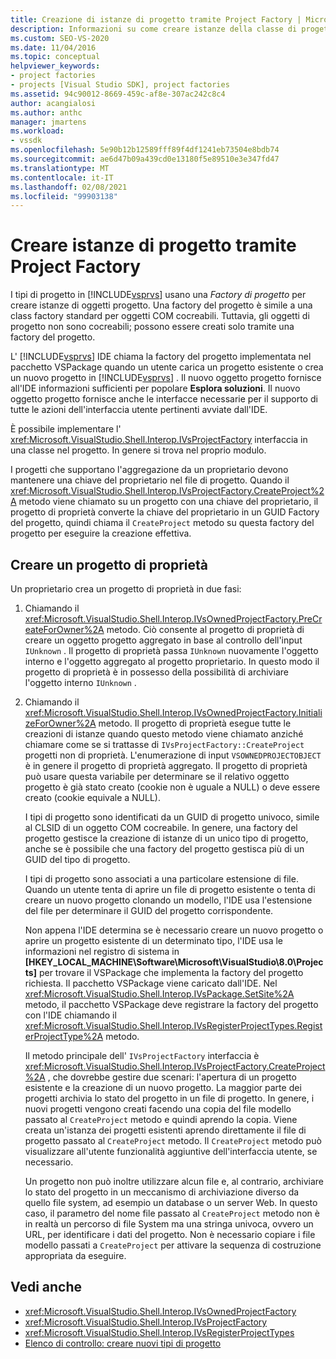 ```yaml
---
title: Creazione di istanze di progetto tramite Project Factory | Microsoft Docs
description: Informazioni su come creare istanze della classe di progetto tramite Project Factory in Visual Studio Integrated Development Environment (IDE).
ms.custom: SEO-VS-2020
ms.date: 11/04/2016
ms.topic: conceptual
helpviewer_keywords:
- project factories
- projects [Visual Studio SDK], project factories
ms.assetid: 94c90012-8669-459c-af8e-307ac242c8c4
author: acangialosi
ms.author: anthc
manager: jmartens
ms.workload:
- vssdk
ms.openlocfilehash: 5e90b12b12589fff89f4df1241eb73504e8bdb74
ms.sourcegitcommit: ae6d47b09a439cd0e13180f5e89510e3e347fd47
ms.translationtype: MT
ms.contentlocale: it-IT
ms.lasthandoff: 02/08/2021
ms.locfileid: "99903138"
---
```

# <a name="create-project-instances-by-using-project-factories"></a>Creare istanze di progetto tramite Project Factory
I tipi di progetto in [!INCLUDE[vsprvs](../../code-quality/includes/vsprvs_md.md)] usano una *Factory di progetto* per creare istanze di oggetti progetto. Una factory del progetto è simile a una class factory standard per oggetti COM cocreabili. Tuttavia, gli oggetti di progetto non sono cocreabili; possono essere creati solo tramite una factory del progetto.

 L' [!INCLUDE[vsprvs](../../code-quality/includes/vsprvs_md.md)] IDE chiama la factory del progetto implementata nel pacchetto VSPackage quando un utente carica un progetto esistente o crea un nuovo progetto in [!INCLUDE[vsprvs](../../code-quality/includes/vsprvs_md.md)] . Il nuovo oggetto progetto fornisce all'IDE informazioni sufficienti per popolare **Esplora soluzioni**. Il nuovo oggetto progetto fornisce anche le interfacce necessarie per il supporto di tutte le azioni dell'interfaccia utente pertinenti avviate dall'IDE.

 È possibile implementare l' <xref:Microsoft.VisualStudio.Shell.Interop.IVsProjectFactory> interfaccia in una classe nel progetto. In genere si trova nel proprio modulo.

 I progetti che supportano l'aggregazione da un proprietario devono mantenere una chiave del proprietario nel file di progetto. Quando il <xref:Microsoft.VisualStudio.Shell.Interop.IVsProjectFactory.CreateProject%2A> metodo viene chiamato su un progetto con una chiave del proprietario, il progetto di proprietà converte la chiave del proprietario in un GUID Factory del progetto, quindi chiama il `CreateProject` metodo su questa factory del progetto per eseguire la creazione effettiva.

## <a name="create-an-owned-project"></a>Creare un progetto di proprietà
 Un proprietario crea un progetto di proprietà in due fasi:

1. Chiamando il <xref:Microsoft.VisualStudio.Shell.Interop.IVsOwnedProjectFactory.PreCreateForOwner%2A> metodo. Ciò consente al progetto di proprietà di creare un oggetto progetto aggregato in base al controllo dell'input `IUnknown` . Il progetto di proprietà passa `IUnknown` nuovamente l'oggetto interno e l'oggetto aggregato al progetto proprietario. In questo modo il progetto di proprietà è in possesso della possibilità di archiviare l'oggetto interno `IUnknown` .

2. Chiamando il <xref:Microsoft.VisualStudio.Shell.Interop.IVsOwnedProjectFactory.InitializeForOwner%2A> metodo. Il progetto di proprietà esegue tutte le creazioni di istanze quando questo metodo viene chiamato anziché chiamare come se si trattasse di `IVsProjectFactory::CreateProject` progetti non di proprietà. L'enumerazione di input `VSOWNEDPROJECTOBJECT` è in genere il progetto di proprietà aggregato. Il progetto di proprietà può usare questa variabile per determinare se il relativo oggetto progetto è già stato creato (cookie non è uguale a NULL) o deve essere creato (cookie equivale a NULL).

   I tipi di progetto sono identificati da un GUID di progetto univoco, simile al CLSID di un oggetto COM cocreabile. In genere, una factory del progetto gestisce la creazione di istanze di un unico tipo di progetto, anche se è possibile che una factory del progetto gestisca più di un GUID del tipo di progetto.

   I tipi di progetto sono associati a una particolare estensione di file. Quando un utente tenta di aprire un file di progetto esistente o tenta di creare un nuovo progetto clonando un modello, l'IDE usa l'estensione del file per determinare il GUID del progetto corrispondente.

   Non appena l'IDE determina se è necessario creare un nuovo progetto o aprire un progetto esistente di un determinato tipo, l'IDE usa le informazioni nel registro di sistema in **[HKEY_LOCAL_MACHINE\Software\Microsoft\VisualStudio\8.0\Projects]** per trovare il VSPackage che implementa la factory del progetto richiesta. Il pacchetto VSPackage viene caricato dall'IDE. Nel <xref:Microsoft.VisualStudio.Shell.Interop.IVsPackage.SetSite%2A> metodo, il pacchetto VSPackage deve registrare la factory del progetto con l'IDE chiamando il <xref:Microsoft.VisualStudio.Shell.Interop.IVsRegisterProjectTypes.RegisterProjectType%2A> metodo.

   Il metodo principale dell' `IVsProjectFactory` interfaccia è <xref:Microsoft.VisualStudio.Shell.Interop.IVsProjectFactory.CreateProject%2A> , che dovrebbe gestire due scenari: l'apertura di un progetto esistente e la creazione di un nuovo progetto. La maggior parte dei progetti archivia lo stato del progetto in un file di progetto. In genere, i nuovi progetti vengono creati facendo una copia del file modello passato al `CreateProject` metodo e quindi aprendo la copia. Viene creata un'istanza dei progetti esistenti aprendo direttamente il file di progetto passato al `CreateProject` metodo. Il `CreateProject` metodo può visualizzare all'utente funzionalità aggiuntive dell'interfaccia utente, se necessario.

   Un progetto non può inoltre utilizzare alcun file e, al contrario, archiviare lo stato del progetto in un meccanismo di archiviazione diverso da quello file system, ad esempio un database o un server Web. In questo caso, il parametro del nome file passato al `CreateProject` metodo non è in realtà un percorso di file System ma una stringa univoca, ovvero un URL, per identificare i dati del progetto. Non è necessario copiare i file modello passati a `CreateProject` per attivare la sequenza di costruzione appropriata da eseguire.

## <a name="see-also"></a>Vedi anche
- <xref:Microsoft.VisualStudio.Shell.Interop.IVsOwnedProjectFactory>
- <xref:Microsoft.VisualStudio.Shell.Interop.IVsProjectFactory>
- <xref:Microsoft.VisualStudio.Shell.Interop.IVsRegisterProjectTypes>
- [Elenco di controllo: creare nuovi tipi di progetto](../../extensibility/internals/checklist-creating-new-project-types.md)
